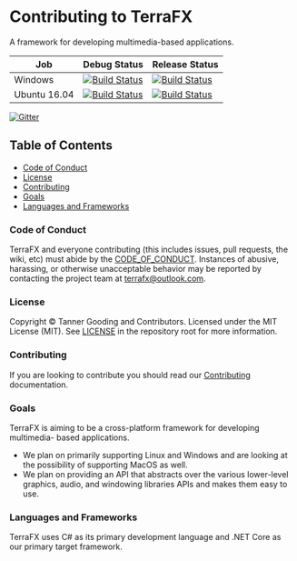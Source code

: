 # Contributing to TerraFX

A framework for developing multimedia-based applications.

| Job | Debug Status | Release Status |
| --- | ------------ | -------------- |
| Windows | [![Build Status](https://dev.azure.com/tagoo/terrafx/_apis/build/status/terrafx.terrafx?branchName=master&jobName=windows_debug)](https://dev.azure.com/tagoo/terrafx/_build/latest?definitionId=2&branchName=master) | [![Build Status](https://dev.azure.com/tagoo/terrafx/_apis/build/status/terrafx.terrafx?branchName=master&jobName=windows_release)](https://dev.azure.com/tagoo/terrafx/_build/latest?definitionId=2&branchName=master) |
| Ubuntu 16.04 | [![Build Status](https://dev.azure.com/tagoo/terrafx/_apis/build/status/terrafx.terrafx?branchName=master&jobName=ubuntu_1604_debug)](https://dev.azure.com/tagoo/terrafx/_build/latest?definitionId=2&branchName=master) | [![Build Status](https://dev.azure.com/tagoo/terrafx/_apis/build/status/terrafx.terrafx?branchName=master&jobName=ubuntu_1604_release)](https://dev.azure.com/tagoo/terrafx/_build/latest?definitionId=2&branchName=master) |


[![Gitter](https://badges.gitter.im/terrafx/terrafx.svg)](https://gitter.im/terrafx/terrafx?utm_source=badge&utm_medium=badge&utm_campaign=pr-badge)

## Table of Contents

* [Code of Conduct](#code-of-conduct)
* [License](#license)
* [Contributing](#contributing)
* [Goals](#goals)
* [Languages and Frameworks](#languages-and-frameworks)

### Code of Conduct

TerraFX and everyone contributing (this includes issues, pull requests, the
wiki, etc) must abide by the [CODE_OF_CONDUCT](docs/CODE_OF_CONDUCT.md).
Instances of abusive, harassing, or otherwise unacceptable behavior may be
reported by contacting the project team at terrafx@outlook.com.

### License

Copyright © Tanner Gooding and Contributors. Licensed under the MIT License
(MIT). See [LICENSE](LICENSE.md) in the repository root for more information.

### Contributing

If you are looking to contribute you should read our
[Contributing](CONTRIBUTING.md) documentation.

### Goals

TerraFX is aiming to be a cross-platform framework for developing multimedia-
based applications.

* We plan on primarily supporting Linux and Windows and are looking at the
  possibility of supporting MacOS as well.
* We plan on providing an API that abstracts over the various lower-level
  graphics, audio, and windowing libraries APIs and makes them easy to use.

### Languages and Frameworks

TerraFX uses C# as its primary development language and .NET Core as our primary
target framework.
